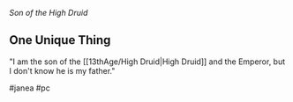 *Son of the High Druid*

## One Unique Thing
"I am the son of the [[13thAge/High Druid|High Druid]] and the Emperor, but I don't know he is my father."

#janea #pc 